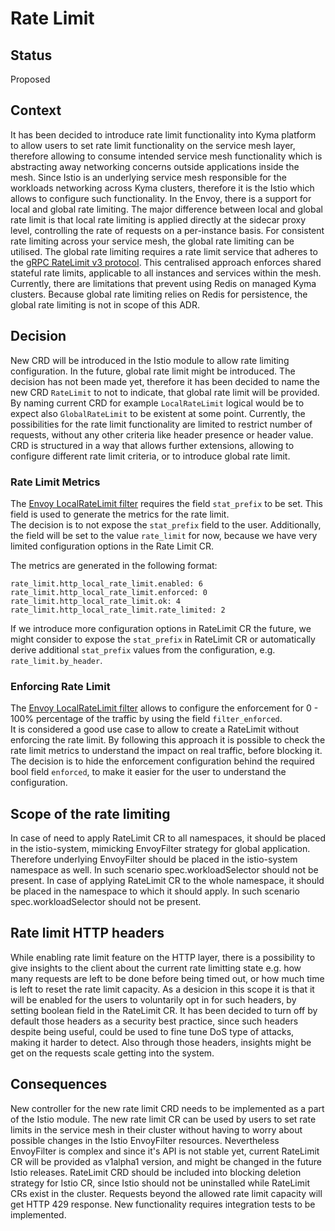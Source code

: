 # Rate Limit

## Status

Proposed

## Context

It has been decided to introduce rate limit functionality into Kyma platform to allow users to set rate limit functionality on the service mesh layer, therefore allowing to consume intended service mesh functionality which is abstracting away networking concerns outside applications inside the mesh.
Since Istio is an underlying service mesh responsible for the workloads networking across Kyma clusters, therefore it is the Istio which allows to configure such functionality.
In the Envoy, there is a support for local and global rate limiting. The major difference between local and global rate limit is that local rate limiting is applied directly at the sidecar proxy level, controlling the rate of requests on a per-instance basis. 
For consistent rate limiting across your service mesh, the global rate limiting can be utilised. The global rate limiting requires a rate limit service that adheres to the [gRPC RateLimit v3 protocol](https://www.envoyproxy.io/docs/envoy/latest/api-v3/service/ratelimit/v3/rls.proto). This centralised approach enforces shared stateful rate limits, applicable to all instances and services within the mesh.
Currently, there are limitations that prevent using Redis on managed Kyma clusters. Because global rate limiting relies on Redis for persistence, the global rate limiting is not in scope of this ADR.

## Decision

New CRD will be introduced in the Istio module to allow rate limiting configuration.
In the future, global rate limit might be introduced. The decision has not been made yet, therefore it has been decided to name the new CRD `RateLimit` to not to indicate, that global rate limit will be provided. By naming current CRD for example `LocalRateLimit` logical would be to expect also `GlobalRateLimit` to be existent at some point.
Currently, the possibilities for the rate limit functionality are limited to restrict number of requests, without any other criteria like header presence or header value. 
CRD is structured in a way that allows further extensions, allowing to configure different rate limit criteria, or to introduce global rate limit.

### Rate Limit Metrics
The [Envoy LocalRateLimit filter](https://www.envoyproxy.io/docs/envoy/latest/api-v3/extensions/filters/http/local_ratelimit/v3/local_rate_limit.proto#local-rate-limit-proto) requires the field `stat_prefix` to be set. This field is used to generate the metrics for the rate limit.  
The decision is to not expose the `stat_prefix` field to the user. Additionally, the field will be set to the value `rate_limit` for now, because we have very limited configuration options in the Rate Limit CR.   

The metrics are generated in the following format:
```
rate_limit.http_local_rate_limit.enabled: 6 
rate_limit.http_local_rate_limit.enforced: 0 
rate_limit.http_local_rate_limit.ok: 4 
rate_limit.http_local_rate_limit.rate_limited: 2 
```

If we introduce more configuration options in RateLimit CR the future, we might consider to expose the `stat_prefix` in RateLimit CR or automatically derive additional `stat_prefix` values from the configuration, e.g. `rate_limit.by_header`.


### Enforcing Rate Limit
The [Envoy LocalRateLimit filter](https://www.envoyproxy.io/docs/envoy/latest/api-v3/extensions/filters/http/local_ratelimit/v3/local_rate_limit.proto#local-rate-limit-proto) allows to configure the enforcement for 0 - 100% percentage of the traffic by using the field `filter_enforced`.   
It is considered a good use case to allow to create a RateLimit without enforcing the rate limit. By following this approach it is possible to check the rate limit metrics to understand the impact on real traffic, before blocking it.  
The decision is to hide the enforcement configuration behind the required bool field `enforced`, to make it easier for the user to understand the configuration.

## Scope of the rate limiting

In case of need to apply RateLimit CR to all namespaces, it should be placed in the istio-system, mimicking EnvoyFilter strategy for global application. Therefore underlying EnvoyFilter should be placed in the istio-system namespace as well. In such scenario spec.workloadSelector should not be present.
In case of applying RateLimit CR to the whole namespace, it should be placed in the namespace to which it should apply. In such scenario spec.workloadSelector should not be present.

## Rate limit HTTP headers

While enabling rate limit feature on the HTTP layer, there is a possibility to give insights to the client about the current rate limitting state e.g. how many requests are left to be done before being timed out, or how much time is left to reset the rate limit capacity. As a desicion in this scope it is that it will be enabled for the users to voluntarily opt in for such headers, by setting boolean field in the RateLimit CR. It has been decided to turn off by default those headers as a security best practice, since such headers despite being useful, could be used to fine tune DoS type of attacks, making it harder to detect. Also through those headers, insights might be get on the requests scale getting into the system.

## Consequences

New controller for the new rate limit CRD needs to be implemented as a part of the Istio module.
The new rate limit CR can be used by users to set rate limits in the service mesh in their cluster without having to worry about possible changes in the Istio EnvoyFilter resources.
Nevertheless EnvoyFilter is complex and since it's API is not stable yet, current RateLimit CR will be provided as v1alpha1 version, and might be changed in the future Istio releases.
RateLimit CRD should be included into blocking deletion strategy for Istio CR, since Istio should not be uninstalled while RateLimit CRs exist in the cluster.
Requests beyond the allowed rate limit capacity will get HTTP 429 response.
New functionality requires integration tests to be implemented.
